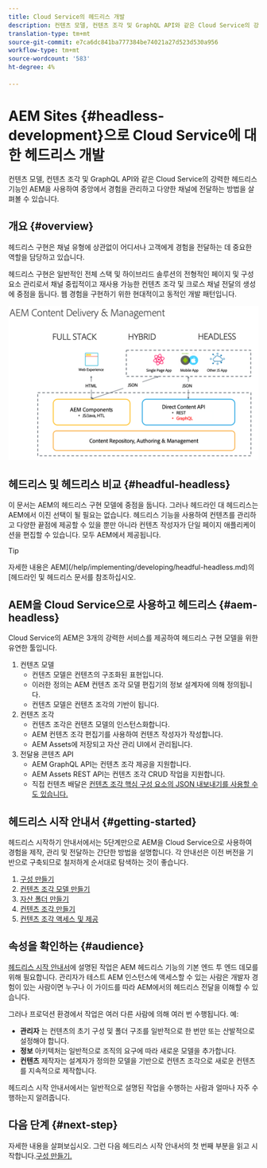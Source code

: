 ```yaml
---
title: Cloud Service의 헤드리스 개발
description: 컨텐츠 모델, 컨텐츠 조각 및 GraphQL API와 같은 Cloud Service의 강력한 헤드리스 기능인 AEM을 사용하여 중앙에서 경험을 관리하고 다양한 채널에 전달하는 방법을 살펴볼 수 있습니다.
translation-type: tm+mt
source-git-commit: e7ca6dc841ba777384be74021a27d523d530a956
workflow-type: tm+mt
source-wordcount: '583'
ht-degree: 4%

---
```



# AEM Sites {#headless-development}으로 Cloud Service에 대한 헤드리스 개발

컨텐츠 모델, 컨텐츠 조각 및 GraphQL API와 같은 Cloud Service의 강력한 헤드리스 기능인 AEM을 사용하여 중앙에서 경험을 관리하고 다양한 채널에 전달하는 방법을 살펴볼 수 있습니다.

## 개요 {#overview}

헤드리스 구현은 채널 유형에 상관없이 어디서나 고객에게 경험을 전달하는 데 중요한 역할을 담당하고 있습니다.

헤드리스 구현은 일반적인 전체 스택 및 하이브리드 솔루션의 전형적인 페이지 및 구성 요소 관리로서 채널 중립적이고 재사용 가능한 컨텐츠 조각 및 크로스 채널 전달의 생성에 중점을 둡니다. 웹 경험을 구현하기 위한 현대적이고 동적인 개발 패턴입니다.

![AEM 구현 모델](assets/aem-implementation-models.png)

## 헤드리스 및 헤드리스 비교 {#headful-headless}

이 문서는 AEM의 헤드리스 구현 모델에 중점을 둡니다. 그러나 헤드라인 대 헤드리스는 AEM에서 이진 선택이 될 필요는 없습니다. 헤드리스 기능을 사용하여 컨텐츠를 관리하고 다양한 끝점에 제공할 수 있을 뿐만 아니라 컨텐츠 작성자가 단일 페이지 애플리케이션을 편집할 수 있습니다. 모두 AEM에서 제공됩니다.

>[!TIP]
>
>자세한 내용은 AEM](/help/implementing/developing/headful-headless.md)의 [헤드라인 및 헤드리스 문서를 참조하십시오.

## AEM을 Cloud Service으로 사용하고 헤드리스 {#aem-headless}

Cloud Service의 AEM은 3개의 강력한 서비스를 제공하여 헤드리스 구현 모델을 위한 유연한 툴입니다.

1. 컨텐츠 모델
   * 컨텐츠 모델은 컨텐츠의 구조화된 표현입니다.
   * 이러한 정의는 AEM 컨텐츠 조각 모델 편집기의 정보 설계자에 의해 정의됩니다.
   * 컨텐츠 모델은 컨텐츠 조각의 기반이 됩니다.
1. 컨텐츠 조각
   * 컨텐츠 조각은 컨텐츠 모델의 인스턴스화합니다.
   * AEM 컨텐츠 조각 편집기를 사용하여 컨텐츠 작성자가 작성합니다.
   * AEM Assets에 저장되고 자산 관리 UI에서 관리됩니다.
1. 전달용 콘텐츠 API
   * AEM GraphQL API는 컨텐츠 조각 제공을 지원합니다.
   * AEM Assets REST API는 컨텐츠 조각 CRUD 작업을 지원합니다.
   * 직접 컨텐츠 배달은 [컨텐츠 조각 핵심 구성 요소의 JSON 내보내기를 사용할 수도 있습니다.](https://docs.adobe.com/content/help/ko-KR/experience-manager-core-components/using/components/content-fragment-component.html)

## 헤드리스 시작 안내서 {#getting-started}

헤드리스 시작하기 안내서에서는 5단계만으로 AEM을 Cloud Service으로 사용하여 경험을 제작, 관리 및 전달하는 간단한 방법을 설명합니다. 각 안내선은 이전 버전을 기반으로 구축되므로 철저하게 순서대로 탐색하는 것이 좋습니다.

1. [구성 만들기](getting-started/create-configuration.md)
1. [컨텐츠 조각 모델 만들기](getting-started/create-content-model.md)
1. [자산 폴더 만들기](getting-started/create-assets-folder.md)
1. [컨텐츠 조각 만들기](getting-started/create-content-fragment.md)
1. [컨텐츠 조각 액세스 및 제공](getting-started/create-api-request.md)

## 속성을 확인하는 {#audience}

[헤드리스 시작 안내서](#getting-started)에 설명된 작업은 AEM 헤드리스 기능의 기본 엔드 투 엔드 데모를 위해 필요합니다. 관리자가 테스트 AEM 인스턴스에 액세스할 수 있는 사람은 개발자 경험이 있는 사람이면 누구나 이 가이드를 따라 AEM에서의 헤드리스 전달을 이해할 수 있습니다.

그러나 프로덕션 환경에서 작업은 여러 다른 사람에 의해 여러 번 수행됩니다. 예:

* **관리자** 는 컨텐츠의 초기 구성 및 폴더 구조를 일반적으로 한 번만 또는 산발적으로 설정해야 합니다.
* **정보** 아키텍처는 일반적으로 조직의 요구에 따라 새로운 모델을 추가합니다.
* **컨텐츠** 제작자는 설계자가 정의한 모델을 기반으로 컨텐츠 조각으로 새로운 컨텐츠를 지속적으로 제작합니다.

헤드리스 시작 안내서에서는 일반적으로 설명된 작업을 수행하는 사람과 얼마나 자주 수행하는지 알려줍니다.

## 다음 단계 {#next-step}

자세한 내용을 살펴보십시오. 그런 다음 헤드리스 시작 안내서의 첫 번째 부분을 읽고 시작합니다.[구성 만들기.](getting-started/create-configuration.md)
